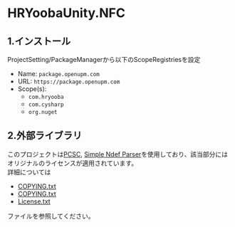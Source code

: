 # HRYoobaUnity.NFC
## 1.インストール
ProjectSetting/PackageManagerから以下のScopeRegistriesを設定
- Name: `package.openupm.com`
- URL: `https://package.openupm.com`
- Scope(s):
  - `com.hryooba`
  - `com.cysharp`
  - `org.nuget`

## 2.外部ライブラリ
このプロジェクトは[PCSC](https://github.com/danm-de/pcsc-sharp), [Simple Ndef Parser](https://office-fun.com/https-office-fun-com-techmemo-csharp-nfcreading-practice06-ndefclasslib/)を使用しており、該当部分にはオリジナルのライセンスが適用されています。  
詳細については
- [COPYING.txt](https://github.com/HRYooba/HRYoobaUnity.NFC/blob/main/Runtime/Plugins/PCSC.7.0.0/COPYING.txt)
- [COPYING.txt](https://github.com/HRYooba/HRYoobaUnity.NFC/blob/main/Runtime/Plugins/PCSC.Iso7816.7.0.0/COPYING.txt)
- [License.txt](https://github.com/HRYooba/HRYoobaUnity.NFC/blob/main/Runtime/NdefParser/License.txt)  

ファイルを参照してください。
